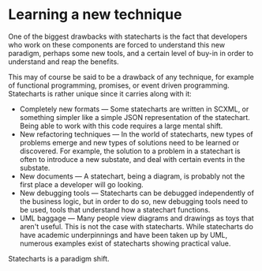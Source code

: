 # Learning a new technique

One of the biggest drawbacks with statecharts is the fact that developers who work on these components are forced to understand this new paradigm, perhaps some new tools, and a certain level of buy-in in order to understand and reap the benefits.

This may of course be said to be a drawback of any technique, for example of functional programming, promises, or event driven programming.  Statecharts is rather unique since it carries along with it:

* Completely new formats — Some statecharts are written in SCXML, or something simpler like a simple JSON representation of the statechart.  Being able to work with this code requires a large mental shift.
* New refactoring techniques — In the world of statecharts, new types of problems emerge and new types of solutions need to be learned or discovered.  For example, the solution to a problem in a statechart is often to introduce a new substate, and deal with certain events in the substate.
* New documents — A statechart, being a diagram, is probably not the first place a developer will go looking.
* New debugging tools — Statecharts can be debugged independently of the business logic, but in order to do so, new debugging tools need to be used, tools that understand how a statechart functions.
* UML baggage — Many people view diagrams and drawings as toys that aren't useful. This is not the case with statecharts.  While statecharts do have academic underpinnings and have been taken up by UML, numerous examples exist of statecharts showing practical value.

Statecharts is a paradigm shift.
